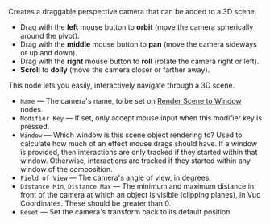 Creates a draggable perspective camera that can be added to a 3D scene.

   - Drag with the **left** mouse button to **orbit** (move the camera spherically around the pivot).
   - Drag with the **middle** mouse button to **pan** (move the camera sideways or up and down).
   - Drag with the **right** mouse button to **roll** (rotate the camera right or left).
   - **Scroll** to **dolly** (move the camera closer or farther away).

This node lets you easily, interactively navigate through a 3D scene.

   - `Name` — The camera's name, to be set on [Render Scene to Window](vuo-node://vuo.scene.render.window2) nodes.
   - `Modifier Key` — If set, only accept mouse input when this modifier key is pressed.
   - `Window` — Which window is this scene object rendering to?  Used to calculate how much of an effect mouse drags should have. If a window is provided, then interactions are only tracked if they started within that window. Otherwise, interactions are tracked if they started within any window of the composition.
   - `Field of View` — The camera's [angle of view](https://en.wikipedia.org/wiki/Angle_of_view), in degrees.
   - `Distance Min`, `Distance Max` — The minimum and maximum distance in front of the camera at which an object is visible (clipping planes), in Vuo Coordinates. These should be greater than 0. 
   - `Reset` — Set the camera's transform back to its default position.

